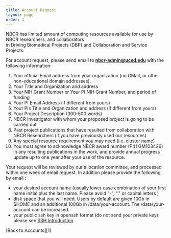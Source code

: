 ```yaml
---
title: Account Request
layout: page
order: 1
---
```


NBCR has limited amount of computing resources available for use by NBCR
researchers, and collaborators<br> in Driving Biomedical Projects (DBP) and
Collaboration and Service Projects.

For account request, please send email to **nbcr-admin@ucsd.edu** with
the following information:

1.  Your official Email address from your organization (no GMail, or
    other non-educational domain addresses).
2.  Your Title and Organization and address
3.  Your NIH Grant Number or Your PI NIH Grant Number, and period of funding
4.  Your PI Email Address (if different from yours)
5.  Your PIs Title and Organization and address (if different from yours)
6.  Your Project Description (300-500 words)
7.  NBCR Investigator with whom your proposed project is going to be carried out
8.  Past project publications that have resulted from collaboration with
    NBCR Researchers (if you have previously used our resources)
9.  Any special resource requirement you may need (i.e. cluster name)
10. You must agree to acknowledge NBCR award number (P41 GM103426) in
    any resulting publications in the work, and provide annual progress
    update up to one year after your use of the resource.
<p></p>
Your request will be reviewed by our allocation committee, and processed
within one week of email request. In addition please provide the following by email :

* your desired account name (usually lower case combination of your first 
  name initial plus the last name. Please avoid "-", "." or capital letters )
* disk space that you will need. Users by default are given 10Gb in $HOME and
   an additional 100Gb in /data/your-account. The /data/your-account can be increased. 
* your public ssh key in openssh format (do not send your private key)
  please see [SSH Introduction][2]


<p></p>
[Back to Accounts][1]


[1]: /accounts 
[2]: /resources/ssh_introduction
